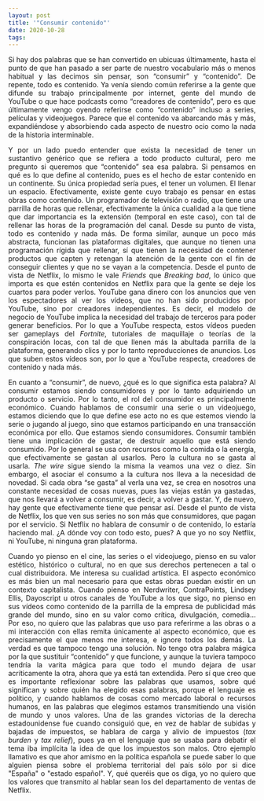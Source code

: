 ```yaml
---
layout: post
title: '"Consumir contenido"'
date: 2020-10-28
tags:
---
```

<p style='text-align: justify;'>Si hay dos palabras que se han convertido en ubicuas últimamente, hasta el punto de que han pasado a ser parte de nuestro vocabulario más o menos habitual y las decimos sin pensar, son “consumir” y “contenido”. De repente, todo es contenido. Ya venía siendo común referirse a la gente que difunde su trabajo principalmente por internet, gente del mundo de YouTube o que hace podcasts como “creadores de contenido”, pero es que últimamente vengo oyendo referirse como “contenido” incluso a series, películas y videojuegos. Parece que el contenido va abarcando más y más, expandiéndose y absorbiendo cada aspecto de nuestro ocio como la nada de la historia interminable.</p>

<p style='text-align: justify;'>Y por un lado puedo entender que exista la necesidad de tener un sustantivo genérico que se refiera a todo producto cultural, pero me pregunto si queremos que “contenido” sea esa palabra. Si pensamos en qué es lo que define al contenido, pues es el hecho de estar contenido en un continente. Su única propiedad sería pues, el tener un volumen. El llenar un espacio. Efectivamente, existe gente cuyo trabajo es pensar en estas obras como contenido. Un programador de televisión o radio, que tiene una parrilla de horas que rellenar, efectivamente la única cualidad a la que tiene que dar importancia es la extensión (temporal en este caso), con tal de rellenar las horas de la programación del canal. Desde su punto de vista, todo es contenido y nada más. De forma similar, aunque un poco más abstracta, funcionan las plataformas digitales, que aunque no tienen una programación rígida que rellenar, sí que tienen la necesidad de contener productos que capten y retengan la atención de la gente con el fin de conseguir clientes y que no se vayan a la competencia. Desde el punto de vista de Netflix, lo mismo le vale <i>Friends</i> que <i>Breaking bad</i>, lo único que importa es que estén contenidos en Netflix para que la gente se deje los cuartos para poder verlos. YouTube gana dinero con los anuncios que ven los espectadores al ver los vídeos, que no han sido producidos por YouTube, sino por creadores independientes. Es decir, el modelo de negocio de YouTube implica la necesidad del trabajo de terceros para poder generar beneficios. Por lo que a YouTube respecta, estos vídeos pueden ser gameplays del <i>Fortnite</i>, tutoriales de maquillaje o teorías de la conspiración locas, con tal de que llenen más la abultada parrilla de la plataforma, generando clics y por lo tanto reproducciones de anuncios. Los que suben estos vídeos son, por lo que a YouTube respecta, creadores de contenido y nada más.</p>

<p style='text-align: justify;'>En cuanto a “consumir”, de nuevo, ¿qué es lo que significa esta palabra? Al consumir estamos siendo consumidores y por lo tanto adquiriendo un producto o servicio. Por lo tanto, el rol del consumidor es principalmente económico. Cuando hablamos de consumir una serie o un videojuego, estamos diciendo que lo que define ese acto no es que estemos viendo la serie o jugando al juego, sino que estamos participando en una transacción económica por ello. Que estamos siendo consumidores. Consumir también tiene una implicación de gastar, de destruir aquello que está siendo consumido. Por lo general se usa con recursos como la comida o la energía, que efectivamente se gastan al usarlos. Pero la cultura no se gasta al usarla. <i>The wire</i> sigue siendo la misma la veamos una vez o diez. Sin embargo, el asociar el consumo a la cultura nos lleva a la necesidad de novedad. Si cada obra “se gasta” al verla una vez, se crea en nosotros una constante necesidad de cosas nuevas, pues las viejas están ya gastadas, que nos llevará a volver a consumir, es decir, a volver a gastar. Y, de nuevo, hay gente que efectivamente tiene que pensar así. Desde el punto de vista de Netflix, los que ven sus series no son más que consumidores, que pagan por el servicio. Si Netflix no hablara de consumir o de contenido, lo estaría haciendo mal. ¿A dónde voy con todo esto, pues? A que yo no soy Netflix, ni YouTube, ni ninguna gran plataforma.</p>

<p style='text-align: justify;'>Cuando yo pienso en el cine, las series o el videojuego, pienso en su valor estético, histórico o cultural, no en que sus derechos pertenecen a tal o cual distribuidora. Me interesa su cualidad artística. El aspecto económico es más bien un mal necesario para que estas obras puedan existir en un contexto capitalista. Cuando pienso en Nerdwriter, ContraPoints, Lindsey Ellis, Dayoscript u otros canales de YouTube a los que sigo, no pienso en sus vídeos como contenido de la parrilla de la empresa de publicidad más grande del mundo, sino en su valor como crítica, divulgación, comedia… Por eso, no quiero que las palabras que uso para referirme a las obras o a mi interacción con ellas remita únicamente al aspecto económico, que es precisamente el que menos me interesa, e ignore todos los demás. La verdad es que tampoco tengo una solución. No tengo otra palabra mágica por la que sustituir “contenido” y que funcione, y aunque la tuviera tampoco tendría la varita mágica para que todo el mundo dejara de usar acríticamente la otra, ahora que ya está tan extendida. Pero sí que creo que es importante reflexionar sobre las palabras que usamos, sobre qué significan y sobre quién ha elegido esas palabras, porque el lenguaje es político, y cuando hablamos de cosas como mercado laboral o recursos humanos, en las palabras que elegimos estamos transmitiendo una visión de mundo y unos valores. Una de las grandes victorias de la derecha estadounidense fue cuando consiguió que, en vez de hablar de subidas y bajadas de impuestos, se hablara de carga y alivio de impuestos (<i>tax burden</i> y <i>tax relief</i>), pues ya en el lenguaje que se usaba para debatir el tema iba implícita la idea de que los impuestos son malos. Otro ejemplo llamativo es que ahor amismo en la política española se puede saber lo que alguien piensa sobre el problema territorial del país sólo por si dice "España" o "estado español". Y, qué queréis que os diga, yo no quiero que los valores que transmito al hablar sean los del departamento de ventas de Netflix.</p>
